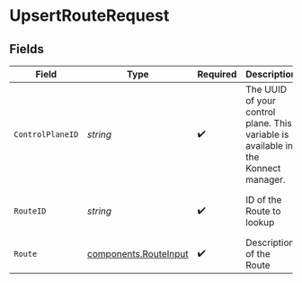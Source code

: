 # UpsertRouteRequest


## Fields

| Field                                                                              | Type                                                                               | Required                                                                           | Description                                                                        | Example                                                                            |
| ---------------------------------------------------------------------------------- | ---------------------------------------------------------------------------------- | ---------------------------------------------------------------------------------- | ---------------------------------------------------------------------------------- | ---------------------------------------------------------------------------------- |
| `ControlPlaneID`                                                                   | *string*                                                                           | :heavy_check_mark:                                                                 | The UUID of your control plane. This variable is available in the Konnect manager. | 9524ec7d-36d9-465d-a8c5-83a3c9390458                                               |
| `RouteID`                                                                          | *string*                                                                           | :heavy_check_mark:                                                                 | ID of the Route to lookup                                                          | a4326a41-aa12-44e3-93e4-6b6e58bfb9d7                                               |
| `Route`                                                                            | [components.RouteInput](../../models/components/routeinput.md)                     | :heavy_check_mark:                                                                 | Description of the Route                                                           |                                                                                    |
